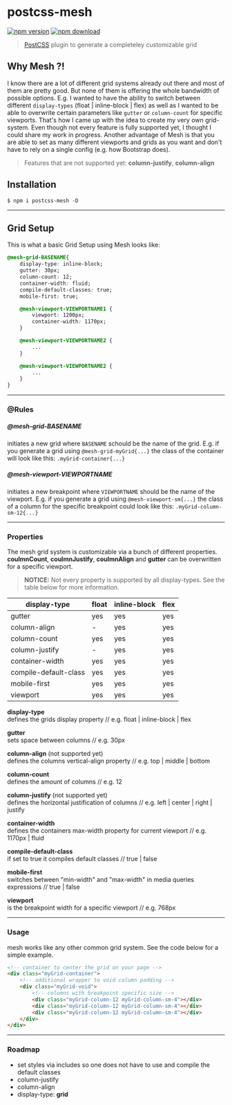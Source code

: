 # postcss-mesh

[![npm version](https://img.shields.io/npm/v/postcss-mesh.svg)](https://www.npmjs.com/package/postcss-mesh)
[![npm download](https://img.shields.io/npm/dt/postcss-mesh.svg)](https://www.npmjs.com/package/postcss-mesh)

> [PostCSS](https://github.com/postcss/postcss) plugin to generate a completeley customizable grid

## Why Mesh ?!
I know there are a lot of different grid systems already out there and most of them are pretty good. But none of them is offering the whole bandwidth of possible options. E.g. I wanted to have the ability to switch between different `display-types` (float | inline-block | flex) as well as I wanted to be able to overwrite certain parameters like `gutter` or `column-count` for specific viewports. That's how I came up with the idea to create my very own grid-system. Even though not every feature is fully supported yet, I thought I could share my work in progress. Another advantage of Mesh is that you are able to set as many different viewports and grids as you want and don't have to rely on a single config (e.g. how Bootstrap does).

> Features that are not supported yet: **column-justify**, **column-align**

## Installation

```console
$ npm i postcss-mesh -D
```

___

## Grid Setup
This is what a basic Grid Setup using Mesh looks like:

```css
@mesh-grid-BASENAME{
	display-type: inline-block;
	gutter: 30px;
	column-count: 12;
	container-width: fluid;
	compile-default-classes: true;
	mobile-first: true;

	@mesh-viewport-VIEWPORTNAME1 {
		viewport: 1200px;
		container-width: 1170px;
	}

	@mesh-viewport-VIEWPORTNAME2 {
		...
	}

	@mesh-viewport-VIEWPORTNAME2 {
		...
	}
}
```

___

### @Rules

##### @mesh-grid-BASENAME
initiates a new grid where `BASENAME` schould be the name of the grid.
E.g. if you generate a grid using `@mesh-grid-myGrid{...}` the class of the container will look like this: `.myGrid-container{...}`

##### @mesh-viewport-VIEWPORTNAME
initiates a new breakpoint where `VIEWPORTNAME` should be the name of the viewport.
E.g. if you generate a grid using `@mesh-viewport-sm{...}` the class of a column for the specific breakpoint could look like this: `.myGrid-column-sm-12{...}`

___

### Properties
The mesh grid system is customizable via a bunch of different properties. **coulmnCount**, **coulmnJustify**, **coulmnAlign** and **gutter** can be overwritten for a specific viewport.
> **NOTICE:** Not every property is supported by all display-types. See the table below for more information.

| display-type         | float | inline-block | flex |
|---------------------|-------|--------------|------|
|      gutter         | yes   | yes          | yes  |
| column-align         | -     | yes          | yes  |
| column-count         | yes   | yes          | yes  |
| column-justify       | -     | yes          | yes  |
| container-width      | yes   | yes          | yes  |
| compile-default-class | yes   | yes          | yes  |
| mobile-first         | yes   | yes          | yes  |
| viewport            | yes   | yes          | yes  |

**display-type**<br>
defines the grids display property // e.g. float | inline-block | flex

**gutter**<br>
sets space between columns // e.g. 30px

**column-align** (not supported yet)<br>
defines the columns vertical-align property // e.g. top | middle | bottom

**column-count**<br>
defines the amount of columns // e.g. 12

**column-justify** (not supported yet)<br>
defines the horizontal justification of columns // e.g. left | center | right | justify

**container-width**<br>
defines the containers max-width property for current viewport // e.g. 1170px | fluid

**compile-default-class**<br>
if set to true it compiles default classes // true | false

**mobile-first**<br>
switches between "min-width" and "max-width" in media queries expressions // true | false

**viewport**<br>
is the breakpoint width for a specific viewport // e.g. 768px

___

### Usage
mesh works like any other common grid system. See the code below for a simple example.

```HTML
<!-- container to center the grid on your page -->
<div class="myGrid-container">
    <!-- additional wrapper to void column padding -->
    <div class="myGrid-void">
        <!-- columns with breakpoint specific size -->
        <div class="myGrid-column-12 myGrid-column-sm-4"></div>
        <div class="myGrid-column-12 myGrid-column-sm-4"></div>
        <div class="myGrid-column-12 myGrid-column-sm-4"></div>
    </div>
</div>
```
___

### Roadmap
* set styles via includes so one does not have to use and compile the default classes
* column-justify
* column-align
* display-type: **grid**